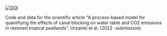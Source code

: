 

[![DOI](https://zenodo.org/badge/475338527.svg)](https://zenodo.org/badge/latestdoi/475338527)


Code and data for the scientific article "A process-based model for quantifying the effects of canal blocking on water table and CO2 emissions in restored tropical peatlands", Urzainki et al. (2022 -submission)
